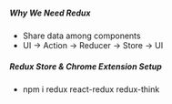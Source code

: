##### Why We Need Redux
* Share data among components
* UI -> Action -> Reducer -> Store -> UI

##### Redux Store & Chrome Extension Setup
* npm i redux react-redux redux-think
